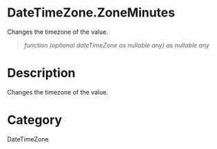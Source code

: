 ﻿# DateTimeZone.ZoneMinutes
Changes the timezone of the value.
> _function (optional dateTimeZone as nullable any) as nullable any_
# Description 
Changes the timezone of the value.
# Category 
DateTimeZone
